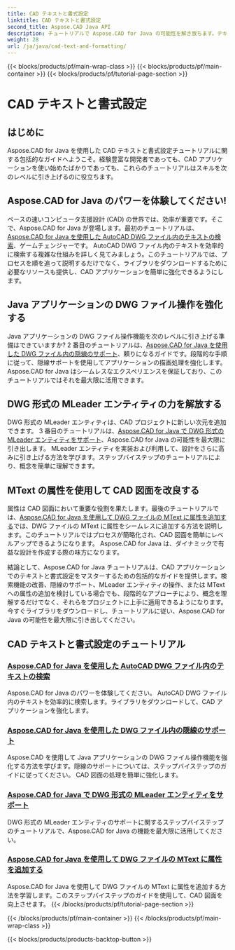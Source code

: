 ```yaml
---
title: CAD テキストと書式設定
linktitle: CAD テキストと書式設定
second_title: Aspose.CAD Java API
description: チュートリアルで Aspose.CAD for Java の可能性を解き放ちます。テキスト検索、隠線、MLleader エンティティ、および MText 属性を学習して、CAD アプリを強化します。
weight: 28
url: /ja/java/cad-text-and-formatting/
---
```


{{< blocks/products/pf/main-wrap-class >}}
{{< blocks/products/pf/main-container >}}
{{< blocks/products/pf/tutorial-page-section >}}

# CAD テキストと書式設定

## はじめに
Aspose.CAD for Java を使用した CAD テキストと書式設定チュートリアルに関する包括的なガイドへようこそ。経験豊富な開発者であっても、CAD アプリケーションを使い始めたばかりであっても、これらのチュートリアルはスキルを次のレベルに引き上げるのに役立ちます。

## Aspose.CAD for Java のパワーを体験してください!

ペースの速いコンピュータ支援設計 (CAD) の世界では、効率が重要です。そこで、Aspose.CAD for Java が登場します。最初のチュートリアルは、[Aspose.CAD for Java を使用した AutoCAD DWG ファイル内のテキストの検索](./search-text-in-dwg/)、ゲームチェンジャーです。 AutoCAD DWG ファイル内のテキストを効率的に検索する複雑な仕組みを詳しく見てみましょう。このチュートリアルでは、プロセスを順を追って説明するだけでなく、ライブラリをダウンロードするために必要なリソースも提供し、CAD アプリケーションを簡単に強化できるようにします。

## Java アプリケーションの DWG ファイル操作を強化する

Java アプリケーションの DWG ファイル操作機能を次のレベルに引き上げる準備はできていますか? 2 番目のチュートリアルは、[Aspose.CAD for Java を使用した DWG ファイル内の隠線のサポート](./support-hidden-lines-in-dwg/)、頼りになるガイドです。段階的な手順に従って、隠線サポートを使用してアプリケーションの描画処理を強化します。 Aspose.CAD for Java はシームレスなエクスペリエンスを保証しており、このチュートリアルではそれを最大限に活用できます。

## DWG 形式の MLeader エンティティの力を解放する

DWG 形式の MLeader エンティティは、CAD プロジェクトに新しい次元を追加できます。 3 番目のチュートリアルは、[Aspose.CAD for Java で DWG 形式の MLeader エンティティをサポート](./support-mleader-entity/)、Aspose.CAD for Java の可能性を最大限に引き出します。 MLeader エンティティを実装および利用して、設計をさらに高みに引き上げる方法を学びます。ステップバイステップのチュートリアルにより、概念を簡単に理解できます。

## MText の属性を使用して CAD 図面を改良する

属性は CAD 図面において重要な役割を果たします。最後のチュートリアルでは、[Aspose.CAD for Java を使用して DWG ファイルの MText に属性を追加する](./add-attributes-to-mtext/)では、DWG ファイルの MText に属性をシームレスに追加する方法を説明します。このチュートリアルではプロセスが簡略化され、CAD 図面を簡単にレベルアップできるようになります。 Aspose.CAD for Java は、ダイナミックで有益な設計を作成する際の味方になります。

結論として、Aspose.CAD for Java チュートリアルは、CAD アプリケーションでのテキストと書式設定をマスターするための包括的なガイドを提供します。検索機能の改善、隠線のサポート、MLeader エンティティの操作、または MText への属性の追加を検討している場合でも、段階的なアプローチにより、概念を理解するだけでなく、それらをプロジェクトに上手に適用できるようになります。今すぐライブラリをダウンロードし、チュートリアルに従い、Aspose.CAD for Java の可能性を最大限に引き出してください。

## CAD テキストと書式設定のチュートリアル
### [Aspose.CAD for Java を使用した AutoCAD DWG ファイル内のテキストの検索](./search-text-in-dwg/)
Aspose.CAD for Java のパワーを体験してください。 AutoCAD DWG ファイル内のテキストを効率的に検索します。ライブラリをダウンロードして、CAD アプリケーションを強化します。
### [Aspose.CAD for Java を使用した DWG ファイル内の隠線のサポート](./support-hidden-lines-in-dwg/)
Aspose.CAD を使用して Java アプリケーションの DWG ファイル操作機能を強化する方法を学びます。隠線のサポートについては、ステップバイステップのガイドに従ってください。 CAD 図面の処理を簡単に強化します。
### [Aspose.CAD for Java で DWG 形式の MLeader エンティティをサポート](./support-mleader-entity/)
DWG 形式の MLeader エンティティのサポートに関するステップバイステップのチュートリアルで、Aspose.CAD for Java の機能を最大限に活用してください。
### [Aspose.CAD for Java を使用して DWG ファイルの MText に属性を追加する](./add-attributes-to-mtext/)
Aspose.CAD for Java を使用して DWG ファイルの MText に属性を追加する方法を学習します。このステップバイステップのガイドを使用して、CAD 図面を向上させます。
{{< /blocks/products/pf/tutorial-page-section >}}

{{< /blocks/products/pf/main-container >}}
{{< /blocks/products/pf/main-wrap-class >}}

{{< blocks/products/products-backtop-button >}}
